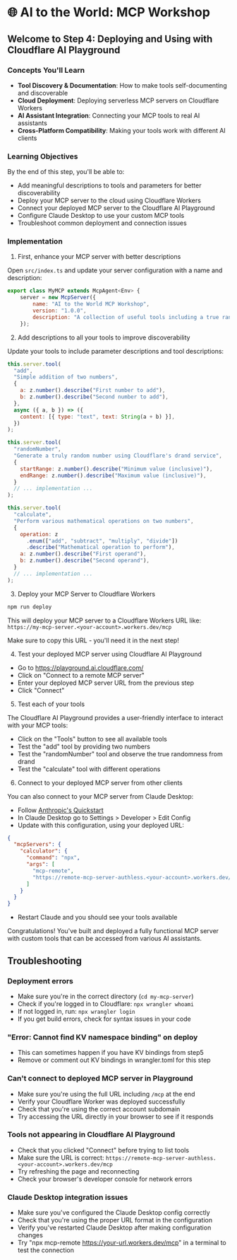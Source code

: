 # 🌐 AI to the World: MCP Workshop

## Welcome to Step 4: Deploying and Using with Cloudflare AI Playground

### Concepts You'll Learn

- **Tool Discovery & Documentation**: How to make tools self-documenting and discoverable
- **Cloud Deployment**: Deploying serverless MCP servers on Cloudflare Workers
- **AI Assistant Integration**: Connecting your MCP tools to real AI assistants
- **Cross-Platform Compatibility**: Making your tools work with different AI clients

### Learning Objectives

By the end of this step, you'll be able to:

- Add meaningful descriptions to tools and parameters for better discoverability
- Deploy your MCP server to the cloud using Cloudflare Workers
- Connect your deployed MCP server to the Cloudflare AI Playground
- Configure Claude Desktop to use your custom MCP tools
- Troubleshoot common deployment and connection issues

### Implementation

1. First, enhance your MCP server with better descriptions

Open `src/index.ts` and update your server configuration with a name and description:

```javascript
export class MyMCP extends McpAgent<Env> {
	server = new McpServer({
		name: "AI to the World MCP Workshop",
		version: "1.0.0",
		description: "A collection of useful tools including a true random number generator powered by drand",
	});
```

2. Add descriptions to all your tools to improve discoverability

Update your tools to include parameter descriptions and tool descriptions:

```javascript
this.server.tool(
  "add",
  "Simple addition of two numbers",
  {
    a: z.number().describe("First number to add"),
    b: z.number().describe("Second number to add"),
  },
  async ({ a, b }) => ({
    content: [{ type: "text", text: String(a + b) }],
  })
);

this.server.tool(
  "randomNumber",
  "Generate a truly random number using Cloudflare's drand service",
  {
    startRange: z.number().describe("Minimum value (inclusive)"),
    endRange: z.number().describe("Maximum value (inclusive)"),
  }
  // ... implementation ...
);

this.server.tool(
  "calculate",
  "Perform various mathematical operations on two numbers",
  {
    operation: z
      .enum(["add", "subtract", "multiply", "divide"])
      .describe("Mathematical operation to perform"),
    a: z.number().describe("First operand"),
    b: z.number().describe("Second operand"),
  }
  // ... implementation ...
);
```

3. Deploy your MCP Server to Cloudflare Workers

```bash
npm run deploy
```

This will deploy your MCP server to a Cloudflare Workers URL like:
`https://my-mcp-server.<your-account>.workers.dev/mcp`

Make sure to copy this URL - you'll need it in the next step!

4. Test your deployed MCP server using Cloudflare AI Playground

- Go to https://playground.ai.cloudflare.com/
- Click on "Connect to a remote MCP server"
- Enter your deployed MCP server URL from the previous step
- Click "Connect"

5. Test each of your tools

The Cloudflare AI Playground provides a user-friendly interface to interact with your MCP tools:

- Click on the "Tools" button to see all available tools
- Test the "add" tool by providing two numbers
- Test the "randomNumber" tool and observe the true randomness from drand
- Test the "calculate" tool with different operations

6. Connect to your deployed MCP server from other clients

You can also connect to your MCP server from Claude Desktop:

- Follow [Anthropic's Quickstart](https://modelcontextprotocol.io/quickstart/user)
- In Claude Desktop go to Settings > Developer > Edit Config
- Update with this configuration, using your deployed URL:

```json
{
  "mcpServers": {
    "calculator": {
      "command": "npx",
      "args": [
        "mcp-remote",
        "https://remote-mcp-server-authless.<your-account>.workers.dev/mcp"
      ]
    }
  }
}
```

- Restart Claude and you should see your tools available

Congratulations! You've built and deployed a fully functional MCP server with custom tools that can be accessed from various AI assistants.

## Troubleshooting

### Deployment errors

- Make sure you're in the correct directory (`cd my-mcp-server`)
- Check if you're logged in to Cloudflare: `npx wrangler whoami`
- If not logged in, run: `npx wrangler login`
- If you get build errors, check for syntax issues in your code

### "Error: Cannot find KV namespace binding" on deploy

- This can sometimes happen if you have KV bindings from step5
- Remove or comment out KV bindings in wrangler.toml for this step

### Can't connect to deployed MCP server in Playground

- Make sure you're using the full URL including `/mcp` at the end
- Verify your Cloudflare Worker was deployed successfully
- Check that you're using the correct account subdomain
- Try accessing the URL directly in your browser to see if it responds

### Tools not appearing in Cloudflare AI Playground

- Check that you clicked "Connect" before trying to list tools
- Make sure the URL is correct: `https://remote-mcp-server-authless.<your-account>.workers.dev/mcp`
- Try refreshing the page and reconnecting
- Check your browser's developer console for network errors

### Claude Desktop integration issues

- Make sure you've configured the Claude Desktop config correctly
- Check that you're using the proper URL format in the configuration
- Verify you've restarted Claude Desktop after making configuration changes
- Try "npx mcp-remote https://your-url.workers.dev/mcp" in a terminal to test the connection

